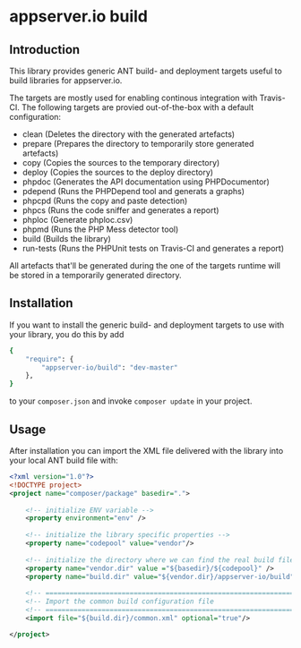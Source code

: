 # appserver.io build

## Introduction

This library provides generic ANT build- and deployment targets useful to build libraries for appserver.io.

The targets are mostly used for enabling continous integration with Travis-CI. The following targets are
provied out-of-the-box with a default configuration:

* clean (Deletes the directory with the generated artefacts)
* prepare (Prepares the directory to temporarily store generated artefacts)
* copy (Copies the sources to the temporary directory)
* deploy (Copies the sources to the deploy directory)
* phpdoc (Generates the API documentation using PHPDocumentor)
* pdepend (Runs the PHPDepend tool and generats a graphs)
* phpcpd (Runs the copy and paste detection)
* phpcs (Runs the code sniffer and generates a report)
* phploc (Generate phploc.csv)
* phpmd (Runs the PHP Mess detector tool)
* build (Builds the library)
* run-tests (Runs the PHPUnit tests on Travis-CI and generates a report)

All artefacts that'll be generated during the one of the targets runtime will be stored in a temporarily
generated directory.

## Installation

If you want to install the generic build- and deployment targets to use with your library, you do this by add

```sh
{
    "require": {
        "appserver-io/build": "dev-master"
    },
}
```

to your ```composer.json``` and invoke ```composer update``` in your project.

## Usage

After installation you can import the XML file delivered with the library into your local ANT build file with:

```xml
<?xml version="1.0"?>
<!DOCTYPE project>
<project name="composer/package" basedir=".">
    
    <!-- initialize ENV variable -->
    <property environment="env" />
    
    <!-- initialize the library specific properties -->
    <property name="codepool" value="vendor"/>
    
    <!-- initialize the directory where we can find the real build files -->
    <property name="vendor.dir" value ="${basedir}/${codepool}" />
    <property name="build.dir" value="${vendor.dir}/appserver-io/build" />
    
    <!-- ==================================================================== -->
    <!-- Import the common build configuration file                           -->
    <!-- ==================================================================== -->
    <import file="${build.dir}/common.xml" optional="true"/>

</project>
```